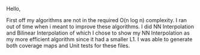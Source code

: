 Hello, 

First off my algorithms are not in the required O(n log n) complexity. I ran out of time when i meant to improve these algorithms. I did NN Interpolation and Bilinear Interpolation of which I chose to show my NN Interpolation as my more efficient algorithm since it had a smaller L1. I was able to generate both coverage maps and Unit tests for these files.
